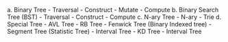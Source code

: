 a. Binary Tree
	- Traversal
	- Construct
	- Mutate
	- Compute
b. Binary Search Tree (BST)
	- Traversal
	- Construct
	- Compute
c. N-ary Tree
	- N-ary
	- Trie
d. Special Tree
	- AVL Tree
	- RB Tree
	- Fenwick Tree (Binary Indexed tree)
	- Segment Tree (Statistic Tree)
	- Interval Tree
	- KD Tree
	- Interval Tree
